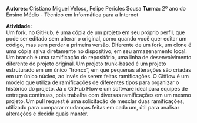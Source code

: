 **Autores:** Cristiano Miguel Veloso, Felipe Pericles Sousa 
**Turma:** 2º ano do Ensino Médio - Técnico em Informática para a Internet 

**Atividade:**  
Um fork, no GitHub, é uma cópia de um projeto em seu próprio perfil, que pode ser editado sem alterar o original, como quando você quer editar um código, mas sem perder a primeira versão. Diferente de um fork, um clone é uma cópia salva diretamente no dispositivo, em seu armazenamento local. Um branch é uma ramificação do repositório, uma linha de desenvolvimento diferente do projeto original.
Um projeto trunk-based é um projeto estruturado em um único “tronco”, em que pequenas alterações são criadas em um único núcleo, ao invés de serem feitas ramificações. O Gitflow é um modelo que utiliza de ramificações de diferentes tipos para organizar o histórico do projeto. Já o GitHub Flow é um software ideal para equipes de entregas contínuas, pois trabalha com diversas ramificações em um mesmo projeto.
Um pull request é uma solicitação de mesclar duas ramificações, utilizado para comparar mudanças feitas em cada um, útil para analisar alterações e decidir quais manter.
